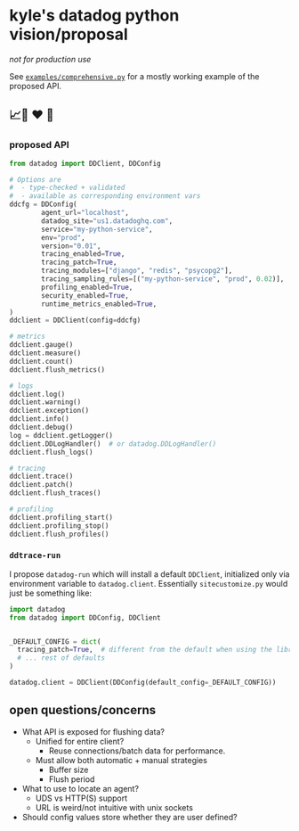 # kyle's datadog python vision/proposal

_not for production use_

See [`examples/comprehensive.py`](examples/comprehensive.py) for a mostly
working example of the proposed API.

## 📈🐶 ❤️  🐍


### proposed API


```python
from datadog import DDClient, DDConfig

# Options are
#  - type-checked + validated
#  - available as corresponding environment vars
ddcfg = DDConfig(
        agent_url="localhost",
        datadog_site="us1.datadoghq.com",
        service="my-python-service",
        env="prod",
        version="0.01",
        tracing_enabled=True,
        tracing_patch=True,
        tracing_modules=["django", "redis", "psycopg2"],
        tracing_sampling_rules=[("my-python-service", "prod", 0.02)],
        profiling_enabled=True,
        security_enabled=True,
        runtime_metrics_enabled=True,
)
ddclient = DDClient(config=ddcfg)

# metrics
ddclient.gauge()
ddclient.measure()
ddclient.count()
ddclient.flush_metrics()

# logs
ddclient.log()
ddclient.warning()
ddclient.exception()
ddclient.info()
ddclient.debug()
log = ddclient.getLogger()
ddclient.DDLogHandler()  # or datadog.DDLogHandler()
ddclient.flush_logs()

# tracing
ddclient.trace()
ddclient.patch()
ddclient.flush_traces()

# profiling
ddclient.profiling_start()
ddclient.profiling_stop()
ddclient.flush_profiles()
```


### `ddtrace-run`

I propose `datadog-run` which will install a default `DDClient`, initialized only via environment variable
to `datadog.client`. Essentially `sitecustomize.py` would just be something like:

```python
import datadog
from datadog import DDConfig, DDClient


_DEFAULT_CONFIG = dict(
  tracing_patch=True,  # different from the default when using the library manually
  # ... rest of defaults
)

datadog.client = DDClient(DDConfig(default_config=_DEFAULT_CONFIG))
```


## open questions/concerns


- What API is exposed for flushing data?
  - Unified for entire client?
    - Reuse connections/batch data for performance.
  - Must allow both automatic + manual strategies
    - Buffer size
    - Flush period
- What to use to locate an agent?
  - UDS vs HTTP(S) support
  - URL is weird/not intuitive with unix sockets
- Should config values store whether they are user defined?
